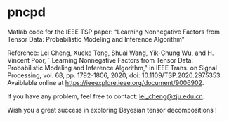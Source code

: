 # pncpd
Matlab code for the IEEE TSP paper: “Learning Nonnegative Factors from Tensor Data: Probabilistic Modeling and Inference Algorithm”

Reference: Lei Cheng, Xueke Tong, Shuai Wang, Yik-Chung Wu, and H. Vincent Poor, ``Learning Nonnegative Factors from Tensor Data: Probabilistic Modeling and Inference Algorithm," in IEEE Trans. on Signal Processing, vol. 68, pp. 1792-1806, 2020, doi: 10.1109/TSP.2020.2975353. Avaiblable online at https://ieeexplore.ieee.org/document/9006902.

If you have any problem, feel free to contact: lei_cheng@zju.edu.cn.

Wish you a great success in exploring Bayesian tensor decompositions !
